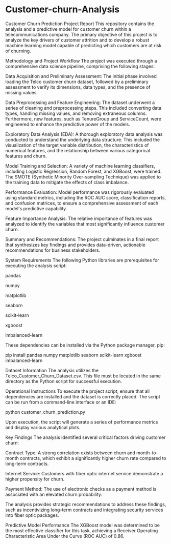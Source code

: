 # Customer-churn-Analysis

Customer Churn Prediction Project Report
This repository contains the analysis and a predictive model for customer churn within a telecommunications company. The primary objective of this project is to analyze the key drivers of customer attrition and to develop a robust machine learning model capable of predicting which customers are at risk of churning.

Methodology and Project Workflow
The project was executed through a comprehensive data science pipeline, comprising the following stages:

Data Acquisition and Preliminary Assessment: The initial phase involved loading the Telco customer churn dataset, followed by a preliminary assessment to verify its dimensions, data types, and the presence of missing values.

Data Preprocessing and Feature Engineering: The dataset underwent a series of cleaning and preprocessing steps. This included converting data types, handling missing values, and removing extraneous columns. Furthermore, new features, such as TenureGroup and ServiceCount, were engineered to enhance the predictive power of the models.

Exploratory Data Analysis (EDA): A thorough exploratory data analysis was conducted to understand the underlying data structure. This included the visualization of the target variable distribution, the characteristics of numerical features, and the relationship between various categorical features and churn.

Model Training and Selection: A variety of machine learning classifiers, including Logistic Regression, Random Forest, and XGBoost, were trained. The SMOTE (Synthetic Minority Over-sampling Technique) was applied to the training data to mitigate the effects of class imbalance.

Performance Evaluation: Model performance was rigorously evaluated using standard metrics, including the ROC AUC score, classification reports, and confusion matrices, to ensure a comprehensive assessment of each model's predictive capability.

Feature Importance Analysis: The relative importance of features was analyzed to identify the variables that most significantly influence customer churn.

Summary and Recommendations: The project culminates in a final report that synthesizes key findings and provides data-driven, actionable recommendations for business stakeholders.

System Requirements
The following Python libraries are prerequisites for executing the analysis script:

pandas

numpy

matplotlib

seaborn

scikit-learn

xgboost

imbalanced-learn

These dependencies can be installed via the Python package manager, pip:

pip install pandas numpy matplotlib seaborn scikit-learn xgboost imbalanced-learn

Dataset Information
The analysis utilizes the Telco_Customer_Churn_Dataset.csv. This file must be located in the same directory as the Python script for successful execution.

Operational Instructions
To execute the project script, ensure that all dependencies are installed and the dataset is correctly placed. The script can be run from a command-line interface or an IDE:

python customer_churn_prediction.py

Upon execution, the script will generate a series of performance metrics and display various analytical plots.

Key Findings
The analysis identified several critical factors driving customer churn:

Contract Type: A strong correlation exists between churn and month-to-month contracts, which exhibit a significantly higher churn rate compared to long-term contracts.

Internet Service: Customers with fiber optic internet service demonstrate a higher propensity for churn.

Payment Method: The use of electronic checks as a payment method is associated with an elevated churn probability.

The analysis provides strategic recommendations to address these findings, such as incentivizing long-term contracts and integrating security services into fiber optic packages.

Predictive Model Performance
The XGBoost model was determined to be the most effective classifier for this task, achieving a Receiver Operating Characteristic Area Under the Curve (ROC AUC) of 0.86.
